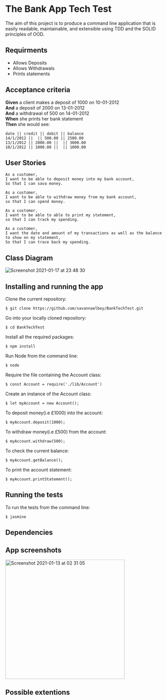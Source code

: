# The Bank App Tech Test

The aim of this project is to produce a command line application that is easily readable, maintainable, and extensible using TDD and the SOLID principles of OOD. 

## Requirments

* Allows Deposits
* Allows Withdrawals
* Prints statements

## Acceptance criteria

**Given** a client makes a deposit of 1000 on 10-01-2012<br />
**And** a deposit of 2000 on 13-01-2012<br />
**And** a withdrawal of 500 on 14-01-2012<br />
**When** she prints her bank statement<br />
**Then** she would see:

```
date || credit || debit || balance
14/1/2012 ||  || 500.00 || 2500.00
13/1/2012 || 2000.00 ||  || 3000.00
10/1/2012 || 1000.00 ||  || 1000.00
```


## User Stories

```
As a customer,
I want to be able to deposit money into my bank account,
So that I can sava money.

As a customer,
I want to be able to withdraw money from my bank account,
so that I can spend money.

As a customer,
I want to be able to able to print my statement,
so that I can track my spending.

As a customer,
I want the date and amount of my transactions as well as the balance to show on my statement,
So that I can trace back my spending.
```
## Class Diagram
![Screenshot 2021-01-17 at 23 48 30](https://user-images.githubusercontent.com/71889577/104859623-99410c00-591e-11eb-8bc4-b37a22d2b6c5.png)

## Installing and running the app
Clone the current repository:
```
$ git clone https://github.com/savannaelbey/BankTechTest.git 
```

Go into your locally cloned repository:
```
$ cd BankTechTest
```
Install all the required packages:
```
$ npm install
``` 
Run Node from the command line:
```
$ node
```
Require the file containing the Account class:
```
$ const Account = require('./lib/Account')
```
Create an instance of the Account class:
```
$ let myAccount = new Account();
```
To deposit money(i.e £1000) into the account:
```
$ myAccount.deposit(1000);
```
To withdraw money(i.e £500) from the account:
```
$ myAccount.withdraw(500);
```
To check the current balance:
```
$ myAccount.getBalance();
```
To print the account statement:
```
$ myAccount.printStatement();
```

## Running the tests
To run the tests from the command line:
```
$ jasmine
```

## Dependencies

## App screenshots
<img width="371" alt="Screenshot 2021-01-13 at 02 31 05" src="https://user-images.githubusercontent.com/71889577/104398830-662a0180-5547-11eb-97a9-83603ed56f8f.png">


## Possible extentions
